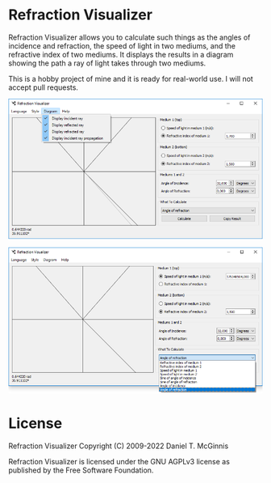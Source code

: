 # Refraction Visualizer

Refraction Visualizer allows you to calculate such things as the angles of
incidence and refraction, the speed of light in two mediums, and the
refractive index of two mediums. It displays the results in a diagram
showing the path a ray of light takes through two mediums.

This is a hobby project of mine and it is ready for real-world use.
I will not accept pull requests.

![alt text](screenshot1.png "Refraction Visualizer running on Windows 10")

![alt text](screenshot2.png "Values you can calculate with Refraction Visualizer")

# License

Refraction Visualizer Copyright (C) 2009-2022 Daniel T. McGinnis

Refraction Visualizer is licensed under the GNU AGPLv3 license as published by the Free Software Foundation.
